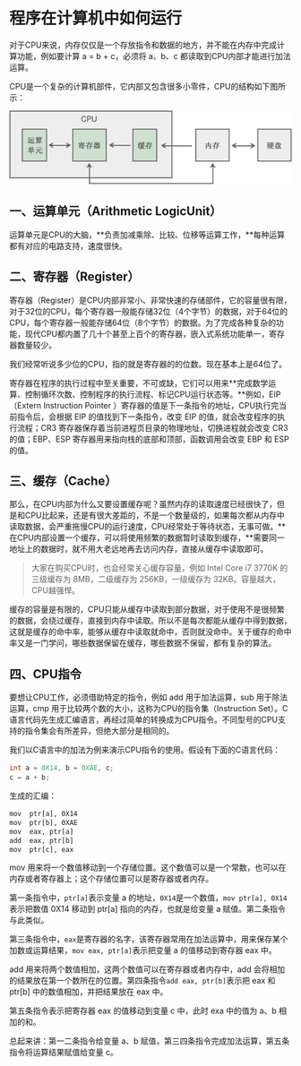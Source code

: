 # 程序在计算机中如何运行

对于CPU来说，内存仅仅是一个存放指令和数据的地方，并不能在内存中完成计算功能，例如要计算 a = b + c，必须将 a、b、c 都读取到CPU内部才能进行加法运算。

CPU是一个复杂的计算机部件，它内部又包含很多小零件，CPU的结构如下图所示：

![](../doc/cpu.png)

## 一、运算单元（Arithmetic LogicUnit）

运算单元是CPU的大脑，**负责加减乘除、比较、位移等运算工作，**每种运算都有对应的电路支持，速度很快。

## 二、寄存器（Register）

寄存器（Register）是CPU内部非常小、非常快速的存储部件，它的容量很有限，对于32位的CPU，每个寄存器一般能存储32位（4个字节）的数据，对于64位的CPU，每个寄存器一般能存储64位（8个字节）的数据。为了完成各种复杂的功能，现代CPU都内置了几十个甚至上百个的寄存器，嵌入式系统功能单一，寄存器数量较少。

我们经常听说多少位的CPU，指的就是寄存器的的位数。现在基本上是64位了。

寄存器在程序的执行过程中至关重要，不可或缺，它们可以用来**完成数学运算、控制循环次数、控制程序的执行流程、标记CPU运行状态等。**例如，EIP（Extern Instruction Pointer ）寄存器的值是下一条指令的地址，CPU执行完当前指令后，会根据 EIP 的值找到下一条指令，改变 EIP 的值，就会改变程序的执行流程；CR3 寄存器保存着当前进程页目录的物理地址，切换进程就会改变 CR3 的值；EBP、ESP 寄存器用来指向栈的底部和顶部，函数调用会改变 EBP 和 ESP 的值。

## 三、缓存（Cache）

那么，在CPU内部为什么又要设置缓存呢？虽然内存的读取速度已经很快了，但是和CPU比起来，还是有很大差距的，不是一个数量级的，如果每次都从内存中读取数据，会严重拖慢CPU的运行速度，CPU经常处于等待状态，无事可做。**在CPU内部设置一个缓存，可以将使用频繁的数据暂时读取到缓存，**需要同一地址上的数据时，就不用大老远地再去访问内存，直接从缓存中读取即可。

> 大家在购买CPU时，也会经常关心缓存容量，例如 Intel Core i7 3770K 的三级缓存为 8MB，二级缓存为 256KB，一级缓存为 32KB。容量越大，CPU越强悍。

缓存的容量是有限的，CPU只能从缓存中读取到部分数据，对于使用不是很频繁的数据，会绕过缓存，直接到内存中读取。所以不是每次都能从缓存中得到数据，这就是缓存的命中率，能够从缓存中读取就命中，否则就没命中。关于缓存的命中率又是一门学问，哪些数据保留在缓存，哪些数据不保留，都有复杂的算法。

## 四、CPU指令

要想让CPU工作，必须借助特定的指令，例如 add 用于加法运算，sub 用于除法运算，cmp 用于比较两个数的大小，这称为CPU的指令集（Instruction Set）。C语言代码先生成汇编语言，再经过简单的转换成为CPU指令。不同型号的CPU支持的指令集会有所差异，但绝大部分是相同的。

我们以C语言中的加法为例来演示CPU指令的使用。假设有下面的C语言代码：

```c
int a = 0X14, b = 0XAE, c;
c = a + b;
```

生成的汇编：

```assembly
mov  ptr[a], 0X14
mov  ptr[b], 0XAE
mov  eax, ptr[a]
add  eax, ptr[b]
mov  ptr[c], eax
```

mov 用来将一个数值移动到一个存储位置。这个数值可以是一个常数，也可以在内存或者寄存器上；这个存储位置可以是寄存器或者内存。

第一条指令中，`ptr[a]`表示变量 a 的地址，`0X14`是一个数值，`mov ptr[a], 0X14`表示把数值 0X14 移动到 ptr[a] 指向的内存，也就是给变量 a 赋值。第二条指令与此类似。

第三条指令中，`eax`是寄存器的名字，该寄存器常用在加法运算中，用来保存某个加数或运算结果，`mov eax, ptr[a]`表示把变量 a 的值移动到寄存器 eax 中。

add 用来将两个数值相加，这两个数值可以在寄存器或者内存中，add 会将相加的结果放在第一个数所在的位置。第四条指令`add eax, ptr[b]`表示把 eax 和 ptr[b] 中的数值相加，并把结果放在 eax 中。

第五条指令表示把寄存器 eax 的值移动到变量 c 中，此时 exa 中的值为 a、b 相加的和。

总起来讲：第一二条指令给变量 a、b 赋值，第三四条指令完成加法运算，第五条指令将运算结果赋值给变量 c。

